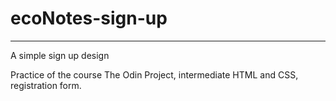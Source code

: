# ecoNotes-sign-up
---
A simple sign up design

Practice of the course The Odin Project, intermediate HTML and CSS, registration form.
